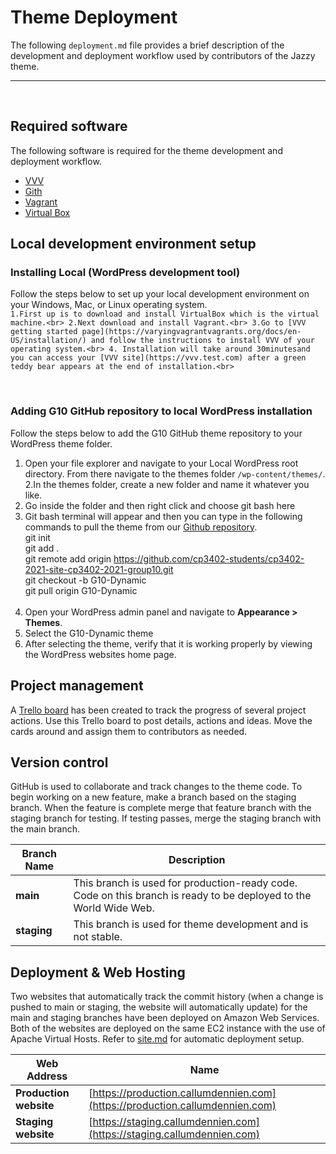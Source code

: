 # Theme Deployment
The following `deployment.md` file provides a brief description of the development and deployment workflow used by contributors of the Jazzy theme.

___

<br>

## Required software
The following software is required for the theme development and deployment workflow.
- [VVV](https://varyingvagrantvagrants.org/)
- [Gith](https://git-scm.com/)
- [Vagrant](https://www.vagrantup.com/)
- [Virtual Box](https://www.virtualbox.org/)

## Local development environment setup
### Installing Local (WordPress development tool)
Follow the steps below to set up your local development environment on your Windows, Mac, or Linux operating system.
<br>
`
1.First up is to download and install VirtualBox which is the virtual machine.<br>
2.Next download and install Vagrant.<br>
3.Go to [VVV getting started page](https://varyingvagrantvagrants.org/docs/en-US/installation/) and follow the instructions to install VVV of your operating system.<br>
4. Installation will take around 30minutesand you can access your [VVV site](https://vvv.test.com) after a green teddy bear appears at the end of installation.<br>
`

<br>

### Adding G10 GitHub repository to local WordPress installation
Follow the steps below to add the G10 GitHub theme repository to your WordPress theme folder.<br>
1. Open your file explorer and navigate to your Local WordPress root directory. From there navigate to the themes folder `/wp-content/themes/`.<br>
2.In the themes folder, create a new folder and name it whatever you like.<br>
3. Go inside the folder and then right click and choose git bash here<br>
4. Git bash terminal will appear and then you can type in the following commands to pull the theme from our [Github repository](https://github.com/cp3402-students/cp3402-2021-site-cp3402-2021-group10).<br>
git init<br>
git add .<br>
git remote add origin https://github.com/cp3402-students/cp3402-2021-site-cp3402-2021-group10.git<br>
git checkout -b G10-Dynamic<br>
git pull origin G10-Dynamic<br><br>
4. Open your WordPress admin panel and navigate to **Appearance > Themes**.
5. Select the G10-Dynamic theme<br>
6. After selecting the theme, verify that it is working properly by viewing the WordPress websites home page.<br>

## Project management
A [Trello board](https://trello.com/invite/b/sOGpE2zM/bf357bb64a6533dd8aebb13b321b3faf/content-managment-group-10) has been created to track the progress of several project actions. Use this Trello board to post details, actions and ideas. Move the cards around and assign them to contributors as needed.<br>

## Version control
GitHub is used to collaborate and track changes to the theme code. To begin working on a new feature, make a branch based on the staging branch. When the feature is complete merge that feature branch with the staging branch for testing. If testing passes, merge the staging branch with the main branch.<br>


Branch Name | Description
------------|------------
**main** | This branch is used for production-ready code. Code on this branch is ready to be deployed to the World Wide Web.<br>
**staging** | This branch is used for theme development and is not stable.<br>

## Deployment & Web Hosting
Two websites that automatically track the commit history (when a change is pushed to main or staging, the website will automatically update) for the main and staging branches have been deployed on Amazon Web Services. Both of the websites are deployed on the same EC2 instance with the use of Apache Virtual Hosts. Refer to [site.md](site.md) for automatic deployment setup.<br>

Web Address | Name
------------- | -------------
**Production website** | [https://production.callumdennien.com](https://production.callumdennien.com)
**Staging website** | [https://staging.callumdennien.com](https://staging.callumdennien.com)

